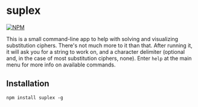 # suplex

[![NPM](https://nodei.co/npm/suplex.png?downloads=true&downloadRank=true&stars=true)](https://nodei.co/npm/suplex/)

This is a small command-line app to help with solving and visualizing substitution ciphers. There's not much more to it than that. After running it, it will ask you for a string to work on, and a character delimiter (optional and, in the case of most substitution ciphers, none). Enter `help` at the main menu for more info on available commands.

## Installation

`npm install suplex -g`